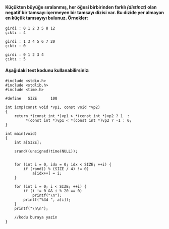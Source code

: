 #### Küçükten büyüğe sıralanmış, her öğesi birbirinden farklı _(distinct)_ olan negatif bir tamsayı içermeyen bir tamsayı dizisi var. Bu dizide yer almayan en küçük tamsayıyı bulunuz. Örnekler:

```
girdi : 0 1 2 3 5 8 12
çıktı : 4

girdi : 1 3 4 5 6 7 20
çıktı : 0

girdi : 0 1 2 3 4
çıktı : 5
```

#### Aşağıdaki test kodunu kullanabilirsiniz:


```
#include <stdio.h>
#include <stdlib.h>
#include <time.h>

#define   SIZE      100

int icmp(const void *vp1, const void *vp2)
{
	return *(const int *)vp1 > *(const int *)vp2 ? 1  :
         *(const int *)vp1 < *(const int *)vp2 ? -1 : 0;
}

int main(void)
{
	int a[SIZE];

	srand((unsigned)time(NULL));


	for (int i = 0, idx = 0; idx < SIZE; ++i) {
		if (rand() % (SIZE / 4) != 0)
			a[idx++] = i;
	}

	for (int i = 0; i < SIZE; ++i) {
		if (i != 0 && i % 20 == 0)
			printf("\n");
		printf("%3d ", a[i]);
	}
	printf("\n\n");

	//kodu buraya yazin
}
```
